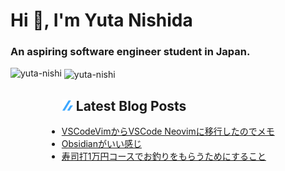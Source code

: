 <h1 align="left">Hi 👋, I'm Yuta Nishida</h1>
<h3 align="left">An aspiring software engineer student in Japan.</h3>



<p><img align="left" height="180px" src="https://github-readme-stats.vercel.app/api/top-langs?username=yuta-nishi&show_icons=true&locale=en&layout=compact&theme=onedark&count_private=true" alt="yuta-nishi" /></p>

<p>&nbsp;<img align="center" height="180px" src="https://github-readme-stats.vercel.app/api?username=yuta-nishi&show_icons=true&locale=en&theme=onedark&count_private=true" alt="yuta-nishi" /></p>

## ![zenn](./icon/zenn.png) Latest Blog Posts
<!-- BLOG-POST-LIST:START -->
- [VSCodeVimからVSCode Neovimに移行したのでメモ](https://zenn.dev/kakifl/articles/vscode-vim-to-neovim)
- [Obsidianがいい感じ](https://zenn.dev/kakifl/articles/obsidian-is-good)
- [寿司打1万円コースでお釣りをもらうためにすること](https://zenn.dev/kakifl/articles/touch-typing)
<!-- BLOG-POST-LIST:END -->

